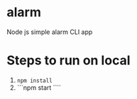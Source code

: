 # alarm
Node js simple alarm CLI app

# Steps to run on local
1. ```npm install ```
2. ```npm start ````
